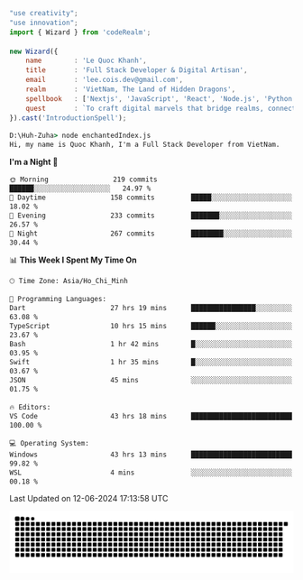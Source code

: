 <!--x axis divider-->

```js 
"use creativity";
"use innovation";
import { Wizard } from 'codeRealm';

new Wizard({
    name        : 'Le Quoc Khanh',
    title       : 'Full Stack Developer & Digital Artisan',
    email       : 'lee.cois.dev@gmail.com',
    realm       : 'VietNam, The Land of Hidden Dragons',
    spellbook   : ['Nextjs', 'JavaScript', 'React', 'Node.js', 'Python', 'Django', 'Cloud Services'],
    quest       : `To craft digital marvels that bridge realms, connect cultures, and bring imagination to life.`,
}).cast('IntroductionSpell');
```

```cmd
D:\Huh-Zuha> node enchantedIndex.js
Hi, my name is Quoc Khanh, I'm a Full Stack Developer from VietNam.
```
<!--START_SECTION:waka-->
**I'm a Night 🦉** 

```text
🌞 Morning                219 commits         ██████░░░░░░░░░░░░░░░░░░░   24.97 % 
🌆 Daytime                158 commits         █████░░░░░░░░░░░░░░░░░░░░   18.02 % 
🌃 Evening                233 commits         ███████░░░░░░░░░░░░░░░░░░   26.57 % 
🌙 Night                  267 commits         ████████░░░░░░░░░░░░░░░░░   30.44 % 
```


📊 **This Week I Spent My Time On** 

```text
🕑︎ Time Zone: Asia/Ho_Chi_Minh

💬 Programming Languages: 
Dart                     27 hrs 19 mins      ████████████████░░░░░░░░░   63.08 % 
TypeScript               10 hrs 15 mins      ██████░░░░░░░░░░░░░░░░░░░   23.67 % 
Bash                     1 hr 42 mins        █░░░░░░░░░░░░░░░░░░░░░░░░   03.95 % 
Swift                    1 hr 35 mins        █░░░░░░░░░░░░░░░░░░░░░░░░   03.67 % 
JSON                     45 mins             ░░░░░░░░░░░░░░░░░░░░░░░░░   01.75 % 

🔥 Editors: 
VS Code                  43 hrs 18 mins      █████████████████████████   100.00 % 

💻 Operating System: 
Windows                  43 hrs 13 mins      █████████████████████████   99.82 % 
WSL                      4 mins              ░░░░░░░░░░░░░░░░░░░░░░░░░   00.18 % 
```


 Last Updated on 12-06-2024 17:13:58 UTC
<!--END_SECTION:waka-->
<picture>
  <source media="(prefers-color-scheme: dark)" srcset="https://raw.githubusercontent.com/leecois/leecois/output/github-contribution-grid-snake-dark.svg">
  <source media="(prefers-color-scheme: light)" srcset="https://raw.githubusercontent.com/leecois/leecois/output/github-contribution-grid-snake.svg">
  <img alt="github contribution grid snake animation" src="https://raw.githubusercontent.com/leecois/leecois/output/github-contribution-grid-snake.svg">
</picture>
